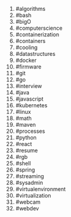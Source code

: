 1. #algorithms
1. #bash
1. #bigO
1. #computerscience
1. #containerization
1. #containers
1. #cooling
1. #datastructures
1. #docker
1. #firmware
1. #git
1. #go
1. #interview
1. #java
1. #javascript
1. #kubernetes
1. #linux
1. #math
1. #maven
1. #processes
1. #python
1. #react
1. #resume
1. #rgb
1. #shell
1. #spring
1. #streaming
1. #sysadmin
1. #virtualenvironment
1. #virtualization
1. #webcam
1. #webdev
